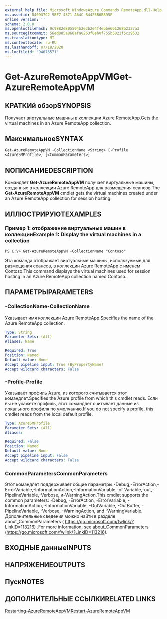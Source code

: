 ```yaml
---
external help file: Microsoft.WindowsAzure.Commands.RemoteApp.dll-Help.xml
ms.assetid: D40937C2-9BF7-4371-A64C-B44F5B6B895E
online version: ''
schema: 2.0.0
ms.openlocfilehash: 9c9882e805504b2e3b2e4f4ebbe661268b2327a3
ms.sourcegitcommit: 56ed085a868afa8263f8eb0f755b5822f5c29532
ms.translationtype: MT
ms.contentlocale: ru-RU
ms.lasthandoff: 07/18/2020
ms.locfileid: "94076571"
---
```

# <span data-ttu-id="c69da-101">Get-AzureRemoteAppVM</span><span class="sxs-lookup"><span data-stu-id="c69da-101">Get-AzureRemoteAppVM</span></span>

## <span data-ttu-id="c69da-102">КРАТКИй обзор</span><span class="sxs-lookup"><span data-stu-id="c69da-102">SYNOPSIS</span></span>
<span data-ttu-id="c69da-103">Получает виртуальные машины в коллекции Azure RemoteApp.</span><span class="sxs-lookup"><span data-stu-id="c69da-103">Gets the virtual machines in an Azure RemoteApp collection.</span></span>

## <span data-ttu-id="c69da-104">Максимальное</span><span class="sxs-lookup"><span data-stu-id="c69da-104">SYNTAX</span></span>

```
Get-AzureRemoteAppVM -CollectionName <String> [-Profile <AzureSMProfile>] [<CommonParameters>]
```

## <span data-ttu-id="c69da-105">NОПИСАНИЕ</span><span class="sxs-lookup"><span data-stu-id="c69da-105">DESCRIPTION</span></span>
<span data-ttu-id="c69da-106">Командлет **Get-AzureRemoteAppVM** получает виртуальные машины, созданные в коллекции Azure RemoteApp для размещения сеансов.</span><span class="sxs-lookup"><span data-stu-id="c69da-106">The **Get-AzureRemoteAppVM** cmdlet gets the virtual machines created under an Azure RemoteApp collection for session hosting.</span></span>

## <span data-ttu-id="c69da-107">ИЛЛЮСТРИРУЮТ</span><span class="sxs-lookup"><span data-stu-id="c69da-107">EXAMPLES</span></span>

### <span data-ttu-id="c69da-108">Пример 1: отображение виртуальных машин в коллекции</span><span class="sxs-lookup"><span data-stu-id="c69da-108">Example 1: Display the virtual machines in a collection</span></span>
```
PS C:\> Get-AzureRemoteAppVM -CollectionName "Contoso"
```

<span data-ttu-id="c69da-109">Эта команда отображает виртуальные машины, используемые для размещения сеансов, в коллекции Azure RemoteApp с именем Contoso.</span><span class="sxs-lookup"><span data-stu-id="c69da-109">This command displays the virtual machines used for session hosting in an Azure RemoteApp collection named Contoso.</span></span>

## <span data-ttu-id="c69da-110">ПАРАМЕТРЫ</span><span class="sxs-lookup"><span data-stu-id="c69da-110">PARAMETERS</span></span>

### <span data-ttu-id="c69da-111">-CollectionName</span><span class="sxs-lookup"><span data-stu-id="c69da-111">-CollectionName</span></span>
<span data-ttu-id="c69da-112">Указывает имя коллекции Azure RemoteApp.</span><span class="sxs-lookup"><span data-stu-id="c69da-112">Specifies the name of the Azure RemoteApp collection.</span></span>

```yaml
Type: String
Parameter Sets: (All)
Aliases: Name

Required: True
Position: Named
Default value: None
Accept pipeline input: True (ByPropertyName)
Accept wildcard characters: False
```

### <span data-ttu-id="c69da-113">-Profile</span><span class="sxs-lookup"><span data-stu-id="c69da-113">-Profile</span></span>
<span data-ttu-id="c69da-114">Указывает профиль Azure, из которого считывается этот командлет.</span><span class="sxs-lookup"><span data-stu-id="c69da-114">Specifies the Azure profile from which this cmdlet reads.</span></span>
<span data-ttu-id="c69da-115">Если вы не укажете профиль, этот командлет считывает данные из локального профиля по умолчанию.</span><span class="sxs-lookup"><span data-stu-id="c69da-115">If you do not specify a profile, this cmdlet reads from the local default profile.</span></span>

```yaml
Type: AzureSMProfile
Parameter Sets: (All)
Aliases: 

Required: False
Position: Named
Default value: None
Accept pipeline input: False
Accept wildcard characters: False
```

### <span data-ttu-id="c69da-116">CommonParameters</span><span class="sxs-lookup"><span data-stu-id="c69da-116">CommonParameters</span></span>
<span data-ttu-id="c69da-117">Этот командлет поддерживает общие параметры:-Debug,-ErrorAction,-ErrorVariable,-InformationAction,-InformationVariable,-of Variable,-out,-PipelineVariable,-Verbose, и-WarningAction.</span><span class="sxs-lookup"><span data-stu-id="c69da-117">This cmdlet supports the common parameters: -Debug, -ErrorAction, -ErrorVariable, -InformationAction, -InformationVariable, -OutVariable, -OutBuffer, -PipelineVariable, -Verbose, -WarningAction, and -WarningVariable.</span></span> <span data-ttu-id="c69da-118">Дополнительные сведения можно найти в разделе about_CommonParameters ( https://go.microsoft.com/fwlink/?LinkID=113216) .</span><span class="sxs-lookup"><span data-stu-id="c69da-118">For more information, see about_CommonParameters (https://go.microsoft.com/fwlink/?LinkID=113216).</span></span>

## <span data-ttu-id="c69da-119">ВХОДНЫЕ данные</span><span class="sxs-lookup"><span data-stu-id="c69da-119">INPUTS</span></span>

## <span data-ttu-id="c69da-120">НАПРЯЖЕНИЕ</span><span class="sxs-lookup"><span data-stu-id="c69da-120">OUTPUTS</span></span>

## <span data-ttu-id="c69da-121">Пуск</span><span class="sxs-lookup"><span data-stu-id="c69da-121">NOTES</span></span>

## <span data-ttu-id="c69da-122">ДОПОЛНИТЕЛЬНЫЕ ССЫЛКИ</span><span class="sxs-lookup"><span data-stu-id="c69da-122">RELATED LINKS</span></span>

[<span data-ttu-id="c69da-123">Restarting-AzureRemoteAppVM</span><span class="sxs-lookup"><span data-stu-id="c69da-123">Restart-AzureRemoteAppVM</span></span>](./Restart-AzureRemoteAppVM.md)



